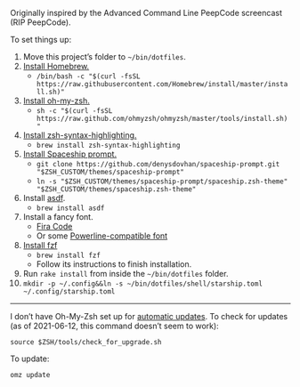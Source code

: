 Originally inspired by the Advanced Command Line PeepCode screencast (RIP PeepCode).

To set things up:

1. Move this project’s folder to `~/bin/dotfiles`.
1. [Install Homebrew.](https://brew.sh)
   - `/bin/bash -c "$(curl -fsSL https://raw.githubusercontent.com/Homebrew/install/master/install.sh)"`
1. [Install oh-my-zsh.](https://ohmyz.sh/#install)
   - `sh -c "$(curl -fsSL https://raw.github.com/ohmyzsh/ohmyzsh/master/tools/install.sh)"`
1. [Install zsh-syntax-highlighting.](https://github.com/zsh-users/zsh-syntax-highlighting/blob/master/INSTALL.md)
   - `brew install zsh-syntax-highlighting`
1. [Install Spaceship prompt.](https://github.com/denysdovhan/spaceship-prompt#installing)
   - `git clone https://github.com/denysdovhan/spaceship-prompt.git "$ZSH_CUSTOM/themes/spaceship-prompt"`
   - `ln -s "$ZSH_CUSTOM/themes/spaceship-prompt/spaceship.zsh-theme" "$ZSH_CUSTOM/themes/spaceship.zsh-theme"`
1. Install [asdf](https://asdf-vm.com).
   - `brew install asdf`
1. Install a fancy font.
   - [Fira Code](https://github.com/tonsky/FiraCode#download--install)
   - Or some [Powerline-compatible font](https://github.com/powerline/fonts)
1. [Install fzf](https://github.com/junegunn/fzf/#using-homebrew-or-linuxbrew)
   - `brew install fzf`
   - Follow its instructions to finish installation.
1. Run `rake install` from inside the `~/bin/dotfiles` folder.
1. `mkdir -p ~/.config&&ln -s ~/bin/dotfiles/shell/starship.toml ~/.config/starship.toml`

---

I don’t have Oh-My-Zsh set up for [automatic updates](https://github.com/ohmyzsh/ohmyzsh/wiki/Settings#disable_auto_update). To check for updates (as of 2021-06-12, this command doesn’t seem to work):

```shell
source $ZSH/tools/check_for_upgrade.sh
```

To update:

```shell
omz update
```
